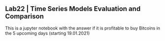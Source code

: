 ## Lab22 | Time Series Models Evaluation and Comparison 

This is a jupyter notebook with the answer if it is profitable to buy Bitcoins in the 5 upcoming days (starting 19.01.2021)
